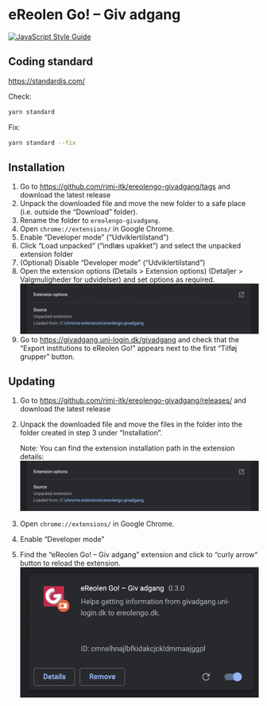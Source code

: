 # eReolen Go! – Giv adgang

[![JavaScript Style Guide](https://img.shields.io/badge/code_style-standard-brightgreen.svg)](https://standardjs.com)

## Coding standard

https://standardjs.com/

Check:

```sh
yarn standard
```

Fix:

```sh
yarn standard --fix
```

## Installation

1. Go to https://github.com/rimi-itk/ereolengo-givadgang/tags and download the
   latest release
2. Unpack the downloaded file and move the new folder to a safe place
   (i.e. outside the “Download” folder).
3. Rename the folder to `ereolengo-givadgang`.
4. Open `chrome://extensions/` in Google Chrome.
5. Enable “Developer mode” (“Udviklertilstand”)
6. Click “Load unpacked” (“indlæs upakket”) and select the unpacked extension folder
7. (Optional) Disable “Developer mode” (“Udviklertilstand”)
8. Open the extension options (Details > Extension options) (Detaljer >
   Valgmuligheder for udvidelser) and set options as required.  ![extension
   details][extension-details]
9. Go to https://givadgang.uni-login.dk/givadgang and check that the “Export
   institutions to eReolen Go!” appears next to the first “Tilføj grupper”
   button.

## Updating

1. Go to https://github.com/rimi-itk/ereolengo-givadgang/releases/ and download
   the latest release
2. Unpack the downloaded file and move the files in the folder into the folder
   created in step 3 under “Installation”.

   Note: You can find the extension installation path in the extension details:
   ![extension details][extension-details]
3. Open `chrome://extensions/` in Google Chrome.
4. Enable “Developer mode”
5. Find the “eReolen Go! – Giv adgang” extension and click to “curly arrow“
   button to reload the extension.
   ![extension overview][extension-overview]

[extension-overview]: images/extention-overview.png "Extension overview"
[extension-details]: images/extention-details.png "Extension details"
